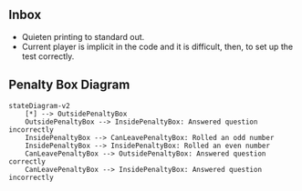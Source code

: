 ## Inbox

- Quieten printing to standard out.
- Current player is implicit in the code and it is difficult, then, to set up the test correctly.

## Penalty Box Diagram

```mermaid
stateDiagram-v2
    [*] --> OutsidePenaltyBox
    OutsidePenaltyBox --> InsidePenaltyBox: Answered question incorrectly
    InsidePenaltyBox --> CanLeavePenaltyBox: Rolled an odd number 
    InsidePenaltyBox --> InsidePenaltyBox: Rolled an even number
    CanLeavePenaltyBox --> OutsidePenaltyBox: Answered question correctly
    CanLeavePenaltyBox --> InsidePenaltyBox: Answered question incorrectly
```
